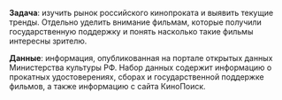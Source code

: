 **Задача**: изучить рынок российского кинопроката и выявить текущие тренды. Отдельно уделить внимание фильмам, которые получили государственную поддержку и понять насколько такие фильмы интересны зрителю. 

**Данные**:  информация, опубликованная на портале открытых данных Министерства культуры РФ. Набор данных содержит информацию о прокатных удостоверениях, сборах и государственной поддержке фильмов, а также информацию с сайта КиноПоиск. 
